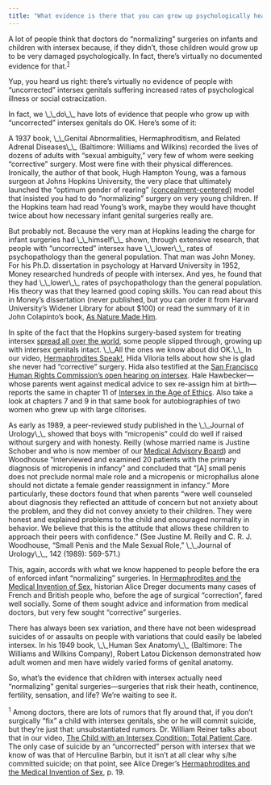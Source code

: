 ```yaml
---
title: "What evidence is there that you can grow up psychologically healthy with intersex genitals (without normalizing surgeries)?"
---
```


<p>A lot of people think that doctors do &#8220;normalizing&#8221; surgeries on infants and children with intersex because, if they didn&#8217;t, those children would grow up to be very damaged psychologically. In fact, there&#8217;s virtually no documented evidence for that.<sup class="footnote" id="fnrev14769226685d85450c6cf53-1"><a href="#fn14769226685d85450c6cf53-1">1</a></sup>  </p>

<p>Yup, you heard us right: there&#8217;s virtually no evidence of people with &#8220;uncorrected&#8221; intersex genitals suffering increased rates of psychological illness or social ostracization.  </p>

<p>In fact, we \_\_do\_\_ have lots of evidence that people who grow up with &#8220;uncorrected&#8221; intersex genitals do OK. Here&#8217;s some of it:  </p>

<p>A 1937 book, \_\_Genital Abnormalities, Hermaphroditism, and Related Adrenal Diseases\_\_ (Baltimore: Williams and Wilkins) recorded the lives of dozens of adults with &#8220;sexual ambiguity,&#8221; very few of whom were seeking &#8220;corrective&#8221; surgery. Most were fine with their physical differences. Ironically, the author of that book, Hugh Hampton Young, was a famous surgeon at Johns Hopkins University, the very place that ultimately launched the &#8220;optimum gender of rearing&#8221; <a href="/faq/concealment">(concealment-centered)</a> model that insisted you had to do &#8220;normalizing&#8221; surgery on very young children. If the Hopkins team had read Young&#8217;s work, maybe they would have thought twice about how necessary infant genital surgeries really are.  </p>

<p>But probably not. Because the very man at Hopkins leading the charge for infant surgeries had \_\_himself\_\_ shown, through extensive research, that people with &#8220;uncorrected&#8221; intersex have \_\_lower\_\_ rates of psychopathology than the general population. That man was John Money. For his Ph.D. dissertation in psychology at Harvard University in 1952, Money researched hundreds of people with intersex. And yes, he found that they had \_\_lower\_\_ rates of psychopathology than the general population. His theory was that they learned good coping skills. You can read about this in Money&#8217;s dissertation (never published, but you can order it from Harvard University&#8217;s Widener Library for about $100) or read the summary of it in John Colapinto&#8217;s book, <a href="/books/colapinto">As Nature Made Him</a>.  </p>

<p>In spite of the fact that the Hopkins surgery-based system for treating intersex <a href="/faq/concealment">spread all over the world</a>, some people slipped through, growing up with intersex genitals intact. \_\_All the ones we know about did OK.\_\_ In our video, <a href="/videos/hermaphrodites%5C_speak">Hermaphrodites Speak!</a>, Hida Viloria tells about how she is glad she never had &#8220;corrective&#8221; surgery. Hida also testified at the <a href="/videos/sf%5C_hrc_hearing">San Francisco Human Rights Commission&#8217;s open hearing on intersex</a>. Hale Hawbecker&#8212;whose parents went against medical advice to sex re-assign him at birth&#8212;reports the same in chapter 11 of <a href="/books/ageofethics">Intersex in the Age of Ethics</a>. Also take a look at chapters 7 and 9 in that same book for autobiographies of two women who grew up with large clitorises.  </p>

<p>As early as 1989, a peer-reviewed study published in the \_\_Journal of Urology\_\_ showed that boys with &#8220;micropenis&#8221; could do well if raised without surgery and with honesty. Reilly (whose married name is Justine Schober and who is now member of our <a href="/about/medicalboard">Medical Advisory Board</a>) and Woodhouse &#8220;interviewed and examined 20 patients with the primary diagnosis of micropenis in infancy&#8221; and concluded that &#8220;[A] small penis does not preclude normal male role and a micropenis or microphallus alone should not dictate a female gender reassignment in infancy.&#8221; More particularly, these doctors found that when parents &#8220;were well counseled about diagnosis they reflected an attitude of concern but not anxiety about the problem, and they did not convey anxiety to their children. They were honest and explained problems to the child and encouraged normality in behavior. We believe that this is the attitude that allows these children to approach their peers with confidence.&#8221; (See Justine M. Reilly and C. R. J. Woodhouse, &#8220;Small Penis and the Male Sexual Role,&#8221; \_\_Journal of Urology\_\_, 142 (1989): 569-571.)  </p>

<p>This, again, accords with what we know happened to people before the era of enforced infant &#8220;normalizing&#8221; surgeries. In <a href="/books/medicalinvention">Hermaphrodites and the Medical Invention of Sex</a>, historian Alice Dreger documents many cases of French and British people who, before the age of surgical &#8220;correction&#8221;, fared well socially. Some of them sought advice and information from medical doctors, but very few sought &#8220;corrective&#8221; surgeries.  </p>

<p>There has always been sex variation, and there have not been widespread suicides of or assaults on people with variations that could easily be labeled intersex. In his 1949 book, \_\_Human Sex Anatomy\_\_ (Baltimore: The Williams and Wilkins Company), Robert Latou Dickenson demonstrated how adult women and men have widely varied forms of genital anatomy.  </p>

<p>So, what&#8217;s the evidence that children with intersex actually need &#8220;normalizing&#8221; genital surgeries&#8212;surgeries that risk their heath, continence, fertility, sensation, and life? We&#8217;re waiting to see it.  </p>

<p class="footnote" id="fn14769226685d85450c6cf53-1"><sup>1</sup> Among doctors, there are lots of rumors that fly around that, if you don&#8217;t surgically &#8220;fix&#8221; a child with intersex genitals, she or he will commit suicide, but they&#8217;re just that: unsubstantiated rumors. Dr. William Reiner talks about that in our video, <a href="/videos/total%5C_patient%5C_care">The Child with an Intersex Condition: Total Patient Care</a>. The only case of suicide by an &#8220;uncorrected&#8221; person with intersex that we know of was that of Herculine Barbin, but it isn&#8217;t at all clear why s/he committed suicide; on that point, see Alice Dreger&#8217;s <a href="/books/medicalinvention">Hermaphrodites and the Medical Invention of Sex</a>, p. 19.</p>